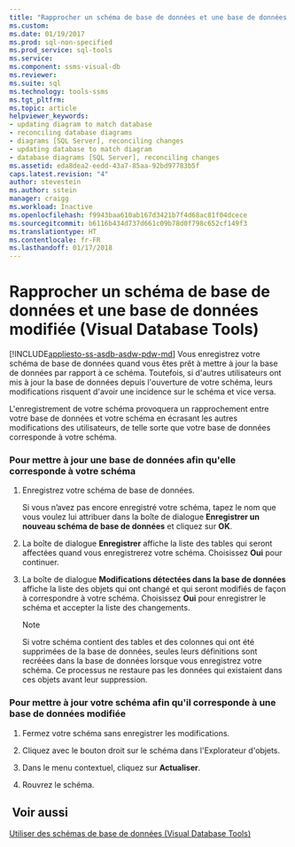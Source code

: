 ```yaml
---
title: "Rapprocher un schéma de base de données et une base de données modifiée | Microsoft Docs"
ms.custom: 
ms.date: 01/19/2017
ms.prod: sql-non-specified
ms.prod_service: sql-tools
ms.service: 
ms.component: ssms-visual-db
ms.reviewer: 
ms.suite: sql
ms.technology: tools-ssms
ms.tgt_pltfrm: 
ms.topic: article
helpviewer_keywords:
- updating diagram to match database
- reconciling database diagrams
- diagrams [SQL Server], reconciling changes
- updating database to match diagram
- database diagrams [SQL Server], reconciling changes
ms.assetid: eda8dea2-eedd-43a7-85aa-92bd97783b5f
caps.latest.revision: "4"
author: stevestein
ms.author: sstein
manager: craigg
ms.workload: Inactive
ms.openlocfilehash: f9943baa610ab167d3421b7f4d68ac81f04dcece
ms.sourcegitcommit: b6116b434d737d661c09b78d0f798c652cf149f3
ms.translationtype: HT
ms.contentlocale: fr-FR
ms.lasthandoff: 01/17/2018
---
```

# <a name="reconcile-a-database-diagram-with-a-modified-database-visual-database-tools"></a>Rapprocher un schéma de base de données et une base de données modifiée (Visual Database Tools)
[!INCLUDE[appliesto-ss-asdb-asdw-pdw-md](../../includes/appliesto-ss-asdb-asdw-pdw-md.md)] Vous enregistrez votre schéma de base de données quand vous êtes prêt à mettre à jour la base de données par rapport à ce schéma. Toutefois, si d'autres utilisateurs ont mis à jour la base de données depuis l'ouverture de votre schéma, leurs modifications risquent d'avoir une incidence sur le schéma et vice versa.  
  
L'enregistrement de votre schéma provoquera un rapprochement entre votre base de données et votre schéma en écrasant les autres modifications des utilisateurs, de telle sorte que votre base de données corresponde à votre schéma.  
  
### <a name="to-update-a-database-to-match-your-diagram"></a>Pour mettre à jour une base de données afin qu'elle corresponde à votre schéma  
  
1.  Enregistrez votre schéma de base de données.  
  
    Si vous n’avez pas encore enregistré votre schéma, tapez le nom que vous voulez lui attribuer dans la boîte de dialogue **Enregistrer un nouveau schéma de base de données** et cliquez sur **OK**.  
  
2.  La boîte de dialogue **Enregistrer** affiche la liste des tables qui seront affectées quand vous enregistrerez votre schéma. Choisissez **Oui** pour continuer.  
  
3.  La boîte de dialogue **Modifications détectées dans la base de données** affiche la liste des objets qui ont changé et qui seront modifiés de façon à correspondre à votre schéma. Choisissez **Oui** pour enregistrer le schéma et accepter la liste des changements.  
  
    > [!NOTE]  
    > Si votre schéma contient des tables et des colonnes qui ont été supprimées de la base de données, seules leurs définitions sont recréées dans la base de données lorsque vous enregistrez votre schéma. Ce processus ne restaure pas les données qui existaient dans ces objets avant leur suppression.  
  
### <a name="to-update-your-diagram-to-match-a-modified-database"></a>Pour mettre à jour votre schéma afin qu'il corresponde à une base de données modifiée  
  
1.  Fermez votre schéma sans enregistrer les modifications.  
  
2.  Cliquez avec le bouton droit sur le schéma dans l'Explorateur d'objets.  
  
3.  Dans le menu contextuel, cliquez sur **Actualiser**.  
  
4.  Rouvrez le schéma.  
  
## <a name="see-also"></a> Voir aussi  
[Utiliser des schémas de base de données &#40;Visual Database Tools&#41;](../../ssms/visual-db-tools/work-with-database-diagrams-visual-database-tools.md)  
  
